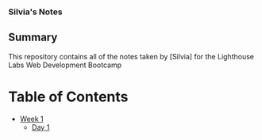 ### Silvia's Notes
## Summary 

This repository contains all of the notes taken by [Silvia] for the Lighthouse Labs Web Development Bootcamp

# Table of Contents 
* [Week 1](/Week_1)
  * [Day 1](/Week_1/Day_1)